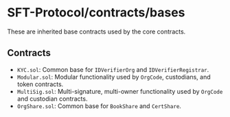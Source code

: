 # SFT-Protocol/contracts/bases

These are inherited base contracts used by the core contracts.

## Contracts

* `KYC.sol`: Common base for `IDVerifierOrg` and `IDVerifierRegistrar`.
* `Modular.sol`: Modular functionality used by `OrgCode`, custodians, and token contracts.
* `MultiSig.sol`: Multi-signature, multi-owner functionality used by `OrgCode` and custodian contracts.
* `OrgShare.sol`: Common base for `BookShare` and `CertShare`.
